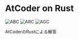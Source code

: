# AtCoder on Rust
![ABC](https://progress-bar.dev/147/?title=ABC&scale=1315&width=110&suffix=)
![ARC](https://progress-bar.dev/6/?title=ARC&scale=541&width=110&suffix=)
![AGC](https://progress-bar.dev/0/?title=AGC&scale=330&width=110&suffix=)

AtCoderのRustによる解答
